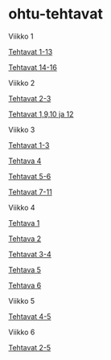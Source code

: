 # ohtu-tehtavat

Viikko 1

[Tehtavat 1-13](https://github.com/K123AsJ0k1/ohtu-2021-viikko1)

[Tehtavat 14-16](https://github.com/K123AsJ0k1/ohtu-tehtavat/tree/main/viikko1)

Viikko 2 

[Tehtavat 2-3](https://github.com/K123AsJ0k1/ohtu-2021-viikko1)

[Tehtavat 1,9,10 ja 12](https://github.com/K123AsJ0k1/ohtu-tehtavat/tree/main/viikko2)

Viikko 3

[Tehtavat 1-3](https://github.com/K123AsJ0k1/ohtu-tehtavat/tree/main/viikko3/tehtavat1-3)

[Tehtava 4](https://github.com/K123AsJ0k1/ohtu-tehtavat/tree/main/viikko3/tehtava4)

[Tehtavat 5-6](https://github.com/K123AsJ0k1/ohtu-tehtavat/tree/main/viikko3/tehtavat5-6)

[Tehtavat 7-11](https://github.com/K123AsJ0k1/ohtu-tehtavat/tree/main/viikko3/tehtavat7-11)

Viikko 4

[Tehtava 1](https://github.com/K123AsJ0k1/ohtu-tehtavat/tree/main/viikko4/tehtava1)

[Tehtava 2](https://github.com/K123AsJ0k1/ohtu-tehtavat/tree/main/viikko4/tehtava2)

[Tehtavat 3-4](https://github.com/K123AsJ0k1/ohtu-tehtavat/tree/main/viikko4/tehtava3-4)

[Tehtava 5](https://github.com/K123AsJ0k1/ohtu-tehtavat/tree/main/viikko4/tehtava5)

[Tehtava 6](https://github.com/K123AsJ0k1/ohtu-tehtavat/tree/main/viikko4/tehtava6)

Viikko 5

[Tehtavat 4-5](https://github.com/K123AsJ0k1/ohtu-tehtavat/tree/main/viikko5/tehtavat4-5)

Viikko 6

[Tehtavat 2-5](https://github.com/K123AsJ0k1/ohtu-tehtavat/tree/main/viikko6)






